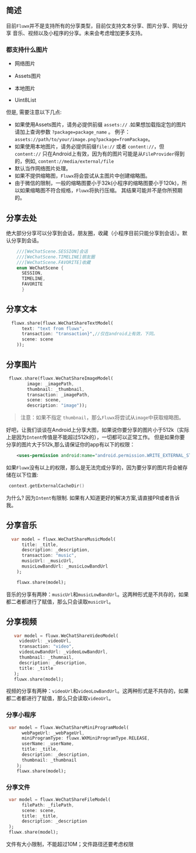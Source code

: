 ## 简述

目前`Fluwx`并不是支持所有的分享类型，目前仅支持文本分享、图片分享、网址分享
    音乐、视频以及小程序的分享。未来会考虑增加更多支持。

### 都支持什么图片

- 网络图片
  
- Assets图片

- 本地图片

- Uint8List
  
但是, 需要注意以下几点:

- 如果使用Assets图片，请务必提供前缀 `assets://` .如果想加载指定包的图片请加上查询参数 `?package=package_name` 。 例子：`assets://path/to/your/image.png?package=fromPackage`。
- 如果使用本地图片，请务必提供前缀`file://` 或者 `content://`，但 `content://` 只在Android上有效，因为有的图片可能是从`FileProvider`得到的，例如, `content://media/external/file`
- 默认当作网络图片处理。
- 如果不提供缩略图，`Fluwx`将会尝试从主图片中创建缩略图。 
- 由于微信的限制，一般的缩略图要小于32k(小程序的缩略图要小于120k)，所以如果缩略图不符合规格，`Fluwx`将执行压缩。 其结果可能并不是你所预期的。

## 分享去处

绝大部分分享可以分享到会话，朋友圈，收藏（小程序目前只能分享到会话）。默认分享到会话。

```dart
    ///[WeChatScene.SESSION]会话
    ///[WeChatScene.TIMELINE]朋友圈
    ///[WeChatScene.FAVORITE]收藏
    enum WeChatScene {
      SESSION,
      TIMELINE,
      FAVORITE
      }
```

## 分享文本

```dart
  fluwx.share(fluwx.WeChatShareTextModel(
      text: "text from fluwx",
      transaction: "transaction}",//仅在android上有效，下同。
      scene: scene
    ));
```

## 分享图片

```dart
 fluwx.share(fluwx.WeChatShareImageModel(
        image: _imagePath,
        thumbnail: _thumbnail,
        transaction: _imagePath,
        scene: scene,
        description: "image"));
```

> 注意：如果不指定 `thumbnail`，那么`Fluwx`将尝试从`image`中获取缩略图。


好吧，让我们谈谈在Android上分享大图，如果说你要分享的图片小于512k（实际上是因为`Intent`传值是不能超过512k的），一切都可以正常工作。
但是如果你要分享的图片大于512k,那么请保证你的app有以下的权限：

```xml
    <uses-permission android:name="android.permission.WRITE_EXTERNAL_STORAGE"/>
```
如果`Fluwx`没有以上的权限，那么是无法完成分享的，因为要分享的图片将会被存储在以下位置:

```kotlin
 context.getExternalCacheDir()
```
为什么? 因为`Intent`有限制. 如果有人知道更好的解决方案,请直接PR或者告诉我。

## 分享音乐

```dart
  var model = fluwx.WeChatShareMusicModel(
      title: _title,
      description: _description,
      transaction: "music",
      musicUrl: _musicUrl,
      musicLowBandUrl: _musicLowBandUrl
    );

    fluwx.share(model);
```

音乐的分享有两种：`musicUrl`和`musicLowBandUrl`。这两种形式是不共存的，如果
都二者都进行了赋值，那么只会读取`musicUrl`。

## 分享视频

```dart
   var model = fluwx.WeChatShareVideoModel(
     videoUrl: _videoUrl,
     transaction: "video",
     videoLowBandUrl: _videoLowBandUrl,
     thumbnail: _thumnail,
     description: _description,
     title: _title
   );
   fluwx.share(model);
```

视频的分享有两种：`videoUrl`和`videoLowBandUrl`。这两种形式是不共存的，如果
都二者都进行了赋值，那么只会读取`videoUrl`。

### 分享小程序

```dart
 var model = fluwx.WeChatShareMiniProgramModel(
      webPageUrl: _webPageUrl,
      miniProgramType: fluwx.WXMiniProgramType.RELEASE,
      userName: _userName,
      title: _title,
      description: _description,
      thumbnail: _thumbnail
    );
    fluwx.share(model);
```

### 分享文件

```dart
 var model = fluwx.WeChatShareFileModel(
      filePath: _filePath,
      scene: scene,
      title: _title,
      description: _description
 );
 fluwx.share(model);
```
文件有大小限制，不能超过10M；文件路径还要考虑权限